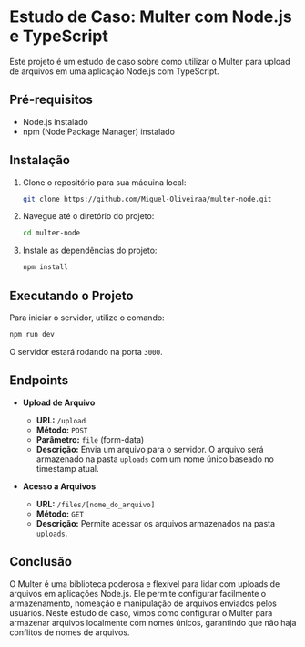 # Estudo de Caso: Multer com Node.js e TypeScript

Este projeto é um estudo de caso sobre como utilizar o Multer para upload de arquivos em uma aplicação Node.js com TypeScript.

## Pré-requisitos

- Node.js instalado
- npm (Node Package Manager) instalado

## Instalação

1. Clone o repositório para sua máquina local:
    ```bash
    git clone https://github.com/Miguel-Oliveiraa/multer-node.git
    ```

2. Navegue até o diretório do projeto:
    ```bash
    cd multer-node
    ```

3. Instale as dependências do projeto:
    ```bash
    npm install
    ```

## Executando o Projeto

Para iniciar o servidor, utilize o comando:
```bash
npm run dev
```

O servidor estará rodando na porta `3000`.

## Endpoints

- **Upload de Arquivo**
    - **URL:** `/upload`
    - **Método:** `POST`
    - **Parâmetro:** `file` (form-data)
    - **Descrição:** Envia um arquivo para o servidor. O arquivo será armazenado na pasta `uploads` com um nome único baseado no timestamp atual.

- **Acesso a Arquivos**
    - **URL:** `/files/[nome_do_arquivo]`
    - **Método:** `GET`
    - **Descrição:** Permite acessar os arquivos armazenados na pasta `uploads`.

## Conclusão

O Multer é uma biblioteca poderosa e flexível para lidar com uploads de arquivos em aplicações Node.js. Ele permite configurar facilmente o armazenamento, nomeação e manipulação de arquivos enviados pelos usuários. Neste estudo de caso, vimos como configurar o Multer para armazenar arquivos localmente com nomes únicos, garantindo que não haja conflitos de nomes de arquivos.
